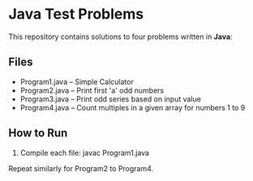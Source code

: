 # Java Test Problems

This repository contains solutions to four problems written in **Java**:

## Files
- Program1.java – Simple Calculator 
- Program2.java – Print first 'a' odd numbers
- Program3.java – Print odd series based on input value
- Program4.java – Count multiples in a given array for numbers 1 to 9

## How to Run
1. Compile each file:
javac Program1.java


Repeat similarly for Program2 to Program4.

